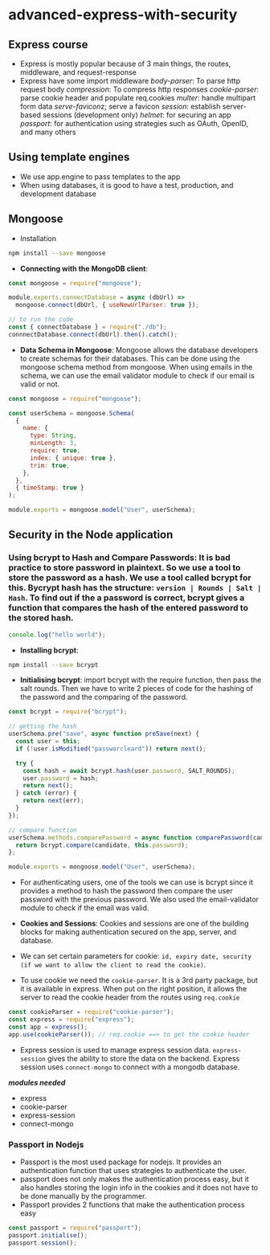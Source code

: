 # advanced-express-with-security

## Express course

- Express is mostly popular because of 3 main things, the routes, middleware, and request-response
- Express have some import middleware
  _body-parser_: To parse http request body
  _compression_: To compress http responses
  _cookie-parser_: parse cookie header and populate req.cookies
  _multer_: handle multipart form data
  *serve-favicon*z; serve a favicon
  _session_: establish server-based sessions (development only)
  _helmet_: for securing an app
  _passport_: for authentication using strategies such as OAuth, OpenID, and many others

## Using template engines

- We use app.engine to pass templates to the app
- When using databases, it is good to have a test, production, and development database

## Mongoose

- Installation

```bash
npm install --save mongoose
```

- **Connecting with the MongoDB client**:

```javascript
const mongoose = require("mongoose");

module.exports.connectDatabase = async (dbUrl) =>
  mongoose.connect(dbUrl, { useNewUrlParser: true });

// to run the code
const { connectDatabase } = require("./db");
connnectDatabase.connect(dbUrl).then().catch();
```

- **Data Schema in Mongoose**: Mongoose allows the database developers to create schemas for their databases. This can be done using the mongoose schema method from mongoose. When using emails in the schema, we can use the email validator module to check if our email is valid or not.

```javascript
const mongoose = require("mongoose");

const userSchema = mongoose.Schema(
  {
    name: {
      type: String,
      minLength: 3,
      require: true,
      index: { unique: true },
      trim: true,
    },
  },
  { timeStamp: true }
);

module.exports = mongoose.model("User", userSchema);
```

## Security in the Node application

### **Using bcrypt to Hash and Compare Passwords**: It is bad practice to store password in plaintext. So we use a tool to store the password as a hash. We use a tool called bcrypt for this. Bycrypt hash has the structure: `version | Rounds | Salt | Hash`. To find out if the a password is correct, bcrypt gives a function that compares the hash of the entered password to the stored hash.

```javascript
console.log("hello world");
```

- **Installing bcrypt**:

```bash
npm install --save bcrypt
```

- **Initialising bcrypt**: import bcrypt with the require function, then pass the salt rounds. Then we have to write 2 pieces of code for the hashing of the password and the comparing of the password.

```javascript
const bcrypt = require("bcrypt");

// getting the hash
userSchema.pre("save", async function preSave(next) {
  const user = this;
  if (!user.isModified("passworcleard")) return next();

  try {
    const hash = await bcrypt.hash(user.password, SALT_ROUNDS);
    user.password = hash;
    return next();
  } catch (error) {
    return next(err);
  }
});

// compare function
userSchema.methods.comparePassword = async function comparePassword(candidate) {
  return bcrypt.compare(candidate, this.password);
};

module.exports = mongoose.model("User", userSchema);
```

- For authenticating users, one of the tools we can use is bcrypt since it provides a method to hash the password then compare the user password with the previous password. We also used the email-validator module to check if the email was valid.

- **Cookies and Sessions**: Cookies and sessions are one of the building blocks for making authentication secured on the app, server, and database.

- We can set certain parameters for cookie: `id, expiry date, security (if we want to allow the client to read the cookie)`.
- To use cookie we need the `cookie-parser`. It is a 3rd party package, but it is available in express. When put on the right position, it allows the server to read the cookie header from the routes using `req.cookie`

```javascript
const cookieParser = require("cookie-parser");
const express = require("express");
const app = express();
app.use(cookieParser()); // req.cookie ==> to get the cookie header
```

- Express session is used to manage express session data. `express-session` gives the ability to store the data on the backend. Express session uses `connect-mongo` to connect with a mongodb database.

**_modules needed_**

- express
- cookie-parser
- express-session
- connect-mongo

### **Passport in Nodejs**

- Passport is the most used package for nodejs. It provides an authentication function that uses strategies to authenticate the user.
- passport does not only makes the authentication process easy, but it also handles storing the login info in the cookies and it does not have to be done manually by the programmer.
- Passport provides 2 functions that make the authentication process easy

```javascript
const passport = require("passport");
passport.initialise();
passport.session();
```
